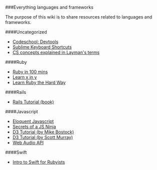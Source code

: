 ###Everything languages and frameworks

The purpose of this wiki is to share resources related to languages and frameworks.

####Uncategorized
- [Codeschool: Devtools](http://discover-devtools.codeschool.com/)
- [Sublime Keyboard Shortcuts](http://sublime-text-unofficial-documentation.readthedocs.org/en/latest/reference/keyboard_shortcuts_osx.html)
- [CS concepts explained in Layman's terms](http://carlcheo.com/compsci)

####Ruby
- [Ruby in 100 mins](http://tutorials.jumpstartlab.com/projects/ruby_in_100_minutes.html)
- [Learn x in y](http://learnxinyminutes.com/docs/ruby/)
- [Learn Ruby the Hard Way](http://learnrubythehardway.org/)

####Rails
- [Rails Tutorial (book)](https://www.railstutorial.org/book)

####Javascript
- [Eloquent Javascript](http://eloquentjavascript.net/)
- [Secrets of a JS Ninja](http://www.kamcheng.me/js-examples/ninja.pdf)
- [D3 Tutorial (by Mike Bostock)](https://github.com/mbostock/d3/wiki/Tutorials)
- [D3 Tutorial (by Scott Murray)](http://alignedleft.com/tutorials/d3)
- [Web Audio API](https://www.youtube.com/watch?t=39&v=56spBAgOYfg)

####Swift
- [Intro to Swift for Rubyists](http://www.aidanf.net/posts/an-introduction-to-swift-for-ruby-developers)
